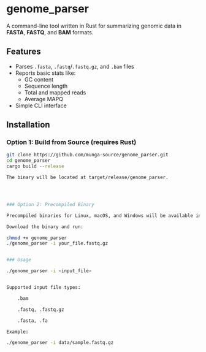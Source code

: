 # genome_parser

A command-line tool written in Rust for summarizing genomic data in **FASTA**, **FASTQ**, and **BAM** formats.

##  Features

- Parses `.fasta`, `.fastq`/`.fastq.gz`, and `.bam` files
- Reports basic stats like:
  - GC content
  - Sequence length
  - Total and mapped reads
  - Average MAPQ
- Simple CLI interface

## Installation

### Option 1: Build from Source (requires Rust)

```bash
git clone https://github.com/munga-source/genome_parser.git
cd genome_parser
cargo build --release

The binary will be located at target/release/genome_parser.




### Option 2: Precompiled Binary

Precompiled binaries for Linux, macOS, and Windows will be available in the Releases section.

Download the binary and run:

chmod +x genome_parser
./genome_parser -i your_file.fastq.gz


### Usage

./genome_parser -i <input_file>


Supported input file types:

    .bam

    .fastq, .fastq.gz

    .fasta, .fa

Example:

./genome_parser -i data/sample.fastq.gz
